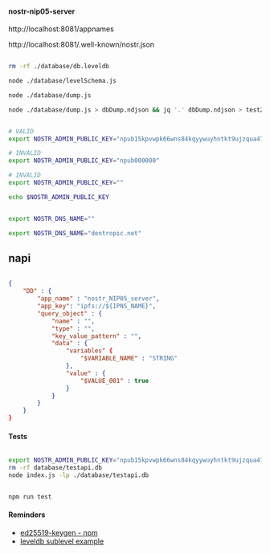 #### nostr-nip05-server

http://localhost:8081/appnames

http://localhost:8081/.well-known/nostr.json

``` bash

rm -rf ./database/db.leveldb

node ./database/levelSchema.js

node ./database/dump.js

node ./database/dump.js > dbDump.ndjson && jq '.' dbDump.ndjson > test2.ndjson && mv test2.ndjson dbDump.ndjson


```



``` bash

# VALID
export NOSTR_ADMIN_PUBLIC_KEY="npub15kpvwpk66wns84kqyywuyhntkt9ujzqua47z4katjy2shyzkgknsejdaas"

# INVALID
export NOSTR_ADMIN_PUBLIC_KEY="npub000000"

# INVALID
export NOSTR_ADMIN_PUBLIC_KEY=""

echo $NOSTR_ADMIN_PUBLIC_KEY


export NOSTR_DNS_NAME=""

export NOSTR_DNS_NAME="dentropic.net"

```

## napi

``` json

{
    "DD" : {
        "app_name" : "nostr_NIP05_server",
        "app_key": "ipfs://${IPNS_NAME}",
        "query_object" : {
            "name" : "",
            "type" : "",
            "key_value_pattern" : "",
            "data" : {
                "variables" {
                    "$VARIABLE_NAME" : "STRING"
                },
                "value" : {
                    "$VALUE_001" : true
                }
            }
        }
    }
}

```

#### Tests

``` bash

export NOSTR_ADMIN_PUBLIC_KEY="npub15kpvwpk66wns84kqyywuyhntkt9ujzqua47z4katjy2shyzkgknsejdaas" 
rm -rf database/testapi.db
node index.js -lp ./database/testapi.db

```

``` bash

npm run test

```

#### Reminders

* [ed25519-keygen - npm](https://www.npmjs.com/package/ed25519-keygen)
* [leveldb sublevel example](https://github.com/Level/level?tab=readme-ov-file#dbbatchoperations-options-callback)
